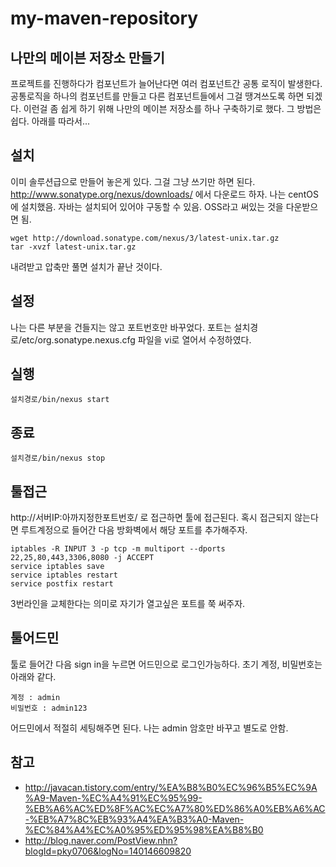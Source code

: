 # my-maven-repository

## 나만의 메이븐 저장소 만들기
프로젝트를 진행하다가 컴포넌트가 늘어난다면 여러 컴포넌트간 공통 로직이 발생한다.
공통로직을 하나의 컴포넌트를 만들고 다른 컴포넌트들에서 그걸 땡겨쓰도록 하면 되겠다.
이런걸 좀 쉽게 하기 위해 나만의 메이븐 저장소를 하나 구축하기로 했다.
그 방법은 쉽다. 아래를 따라서...

## 설치
이미 솔루션급으로 만들어 놓은게 있다. 그걸 그냥 쓰기만 하면 된다.
http://www.sonatype.org/nexus/downloads/ 에서 다운로드 하자.
나는 centOS에 설치했음.
자바는 설치되어 있어야 구동할 수 있음.
OSS라고 써있는 것을 다운받으면 됨.

```
wget http://download.sonatype.com/nexus/3/latest-unix.tar.gz
tar -xvzf latest-unix.tar.gz
```
내려받고 압축만 풀면 설치가 끝난 것이다.

## 설정
나는 다른 부분을 건들지는 않고 포트번호만 바꾸었다.
포트는 설치경로/etc/org.sonatype.nexus.cfg 파일을 vi로 열어서 수정하였다.

## 실행
```
설치경로/bin/nexus start
```

## 종료
```
설치경로/bin/nexus stop
```

## 툴접근
http://서버IP:아까지정한포트번호/ 로 접근하면 툴에 접근된다.
혹시 접근되지 않는다면 루트계정으로 들어간 다음 방화벽에서 해당 포트를 추가해주자.
```
iptables -R INPUT 3 -p tcp -m multiport --dports 22,25,80,443,3306,8080 -j ACCEPT
service iptables save
service iptables restart
service postfix restart
```
3번라인을 교체한다는 의미로 자기가 열고싶은 포트를 쭉 써주자.

## 툴어드민
툴로 들어간 다음 sign in을 누르면 어드민으로 로그인가능하다.
초기 계정, 비밀번호는 아래와 같다.
```
계정 : admin
비밀번호 : admin123
```
어드민에서 적절히 세팅해주면 된다. 나는 admin 암호만 바꾸고 별도로 안함.




## 참고
* http://javacan.tistory.com/entry/%EA%B8%B0%EC%96%B5%EC%9A%A9-Maven-%EC%A4%91%EC%95%99-%EB%A6%AC%ED%8F%AC%EC%A7%80%ED%86%A0%EB%A6%AC-%EB%A7%8C%EB%93%A4%EA%B3%A0-Maven-%EC%84%A4%EC%A0%95%ED%95%98%EA%B8%B0
* http://blog.naver.com/PostView.nhn?blogId=pky0706&logNo=140146609820
